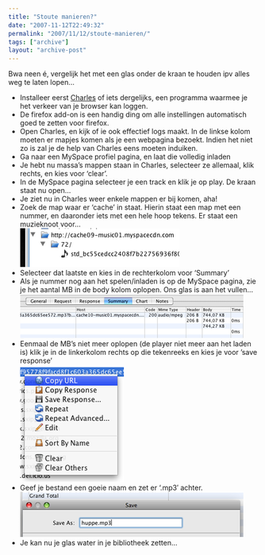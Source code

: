 ```yaml
---
title: "Stoute manieren?"
date: "2007-11-12T22:49:32"
permalink: "2007/11/12/stoute-manieren/"
tags: ["archive"]
layout: "archive-post"
---
```

Bwa neen é, vergelijk het met een glas onder de kraan te houden ipv alles weg te laten lopen…

* Installeer eerst [Charles](http://www.xk72.com/charles/ "http://www.xk72.com/charles/") of iets dergelijks, een programma waarmee je het verkeer van je browser kan loggen.
* De firefox add-on is een handig ding om alle instellingen automatisch goed te zetten voor firefox.
* Open Charles, en kijk of ie ook effectief logs maakt. In de linkse kolom moeten er mapjes komen als je een webpagina bezoekt. Indien het niet zo is zal je de help van Charles eens moeten induiken.
* Ga naar een MySpace profiel pagina, en laat die volledig inladen
* Je hebt nu massa’s mappen staan in Charles, selecteer ze allemaal, klik rechts, en kies voor ‘clear’.
* In de MySpace pagina selecteer je een track en klik je op play. De kraan staat nu open…
* Je ziet nu in Charles weer enkele mappen er bij komen, aha!
* Zoek de map waar er ‘cache’ in staat. Hierin staat een map met een nummer, en daaronder iets met een hele hoop tekens. Er staat een muzieknoot voor…  
    ![1](/images/blog/2007/11/afbeelding-1.png)
* Selecteer dat laatste en kies in de rechterkolom voor ‘Summary’
* Als je nummer nog aan het spelen/inladen is op de MySpace pagina, zie je het aantal MB in de body kolom oplopen. Ons glas is aan het vullen…  
    ![2](/images/blog/2007/11/afbeelding-2.png)
* Eenmaal de MB’s niet meer oplopen (de player niet meer aan het laden is) klik je in de linkerkolom rechts op die tekenreeks en kies je voor ’save response’  
    ![3](/images/blog/2007/11/afbeelding-3.png)
* Geef je bestand een goeie naam en zet er ‘.mp3′ achter.  
    ![4](/images/blog/2007/11/afbeelding-4.png)
* Je kan nu je glas water in je bibliotheek zetten…
